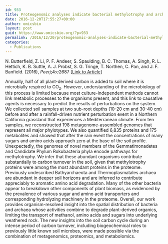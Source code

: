 ```yaml
---
id: 933
title: Proteogenomic analyses indicate bacterial methylotrophy and archaeal heterotrophy are prevalent below the grass root zone
date: 2016-12-20T17:55:27+00:00
author: omicsbio
layout: post
guid: https://www.omicsbio.org/?p=933
permalink: /2016/12/20/proteogenomic-analyses-indicate-bacterial-methylotrophy-and-archaeal-heterotrophy-are-prevalent-below-the-grass-root-zone/
categories:
  - Publications
---
```

N. Butterfield, Z. Li, P. F. Andeer, S. Spaulding, B. C. Thomas, A. Singh, R. L. Hettich, K. B. Suttle, A. J. Probst, S. G. Tringe, T. Northen, C. Pan, and J. F. Banfield. (2016), _Peerj_;4:e2687 [[Link to Article](https://peerj.com/articles/2687/)]

Annually, half of all plant-derived carbon is added to soil where it is microbially respired to CO<sub>2</sub>. However, understanding of the microbiology of this process is limited because most culture-independent methods cannot link metabolic processes to the organisms present, and this link to causative agents is necessary to predict the results of perturbations on the system. We collected soil samples at two sub-root depths (10-20 cm and 30-40 cm) before and after a rainfall-driven nutrient perturbation event in a Northern California grassland that experiences a Mediterranean climate. From ten samples, we reconstructed 198 metagenome-assembled genomes that represent all major phylotypes. We also quantified 6,835 proteins and 175 metabolites and showed that after the rain event the concentrations of many sugars and amino acids approach zero at the base of the soil profile. Unexpectedly, the genomes of novel members of the Gemmatimonadetes and Candidate Phylum Rokubacteria phyla encode pathways for methylotrophy. We infer that these abundant organisms contribute substantially to carbon turnover in the soil, given that methylotrophy proteins were among the most abundant proteins in the proteome. Previously undescribed Bathyarchaeota and Thermoplasmatales archaea are abundant in deeper soil horizons and are inferred to contribute appreciably to aromatic amino acid degradation. Many of the other bacteria appear to breakdown other components of plant biomass, as evidenced by the prevalence of various sugar and amino acid transporters and corresponding hydrolyzing machinery in the proteome. Overall, our work provides organism-resolved insight into the spatial distribution of bacteria and archaea whose activities combine to degrade plant-derived organics, limiting the transport of methanol, amino acids and sugars into underlying weathered rock. The new insights into the soil carbon cycle during an intense period of carbon turnover, including biogeochemical roles to previously little known soil microbes, were made possible via the combination of metagenomics, proteomics, and metabolomics.